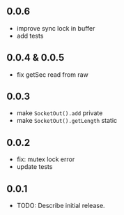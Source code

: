 ## 0.0.6
- improve sync lock in buffer
- add tests

## 0.0.4 & 0.0.5
- fix getSec read from raw

## 0.0.3
- make `SocketOut().add` private
- make `SocketOut().getLength` static

## 0.0.2
- fix: mutex lock error
- update tests

## 0.0.1

* TODO: Describe initial release.

